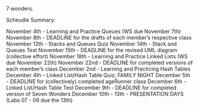 7 wonders.

Scheudle Summary:

November 4th - Learning and Practice Queues (WS due November 7th)
November 8th - DEADLINE for the drafts of each member’s respective class
November 12th - Stacks and Queues Quiz
November 14th - Stack and Queues Test
November 15th -  DEADLINE for the revised UML diagram (collective effort)
November 18th - Learning and Practice Linked Lists (WS due November 22th)
November 22nd -  DEADLINE for completed versions of each member’s class
December 2nd - Learning and Practicing Hash Tables
December 4th - Linked List/Hash Table Quiz; FAMILY NIGHT
December 5th - DEADLINE for (collectively) completed ageRunner class
December 6th - Linked List/Hash Table Test
December 9th - DEADLINE for completed version of Seven Wonders
December 10th - 13th - PRESENTATION DAYS (Labs 07 - 09 due the 13th)
